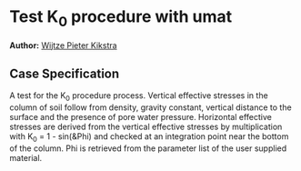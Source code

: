 # Test K<sub>0</sub> procedure with umat

**Author:** [Wijtze Pieter Kikstra](https://github.com/WPK4FEM)

## Case Specification
A test for the K<sub>0</sub> procedure process. Vertical effective stresses in the column of soil follow from density, gravity constant, vertical distance to the surface and the presence of pore water pressure. Horizontal effective stresses are derived from the vertical effective stresses by multiplication with K<sub>0</sub> = 1 - sin(&Phi) and checked at an integration point near the bottom of the column. Phi is retrieved from the parameter list of the user supplied material.
